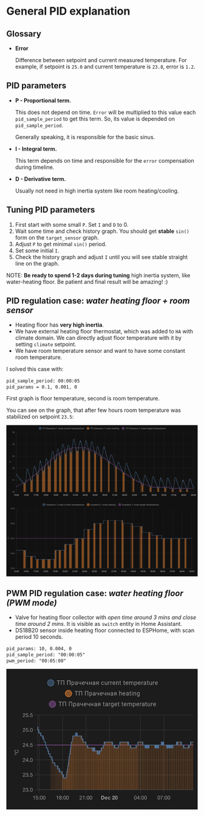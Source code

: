 # General PID explanation

## Glossary

* **Error**

  Difference between setpoint and current measured temperature. For example, if setpoint is `25.0` and current temperature is `23.8`, error is `1.2`. 


## PID parameters

* **P - Proportional term.**

  This does not depend on time. `Error` will be multiplied to this value each `pid_sample_period` to get this term. 
  So, its value is depended on `pid_sample_period`. 
    
  Generally speaking, it is responsible for the basic sinus. 


* **I - Integral term.**
  
  This term depends on time and responsible for the `error` compensation during timeline.


* **D - Derivative term.**

  Usually not need in high inertia system like room heating/cooling.

## Tuning PID parameters

1. First start with some small `P`. Set `I` and `D` to 0.
2. Wait some time and check history graph. You should get **stable** `sin()` form on the `target_sensor` graph.
3. Adjust `P` to get minimal `sin()` period.
4. Set some initial `I`.
5. Check the history graph and adjust `I` until you will see stable straight line on the graph.

NOTE: **Be ready to spend 1-2 days during tuning** high inertia system, like water-heating floor. Be patient and final result will be amazing! :)

## PID regulation case: _water heating floor + room sensor_ 

* Heating floor has **very high inertia**.
* We have external heating floor thermostat, which was added to `HA` with climate domain. 
  We can directly adjust floor temperature with it by setting `climate` setpoint.
* We have room temperature sensor and want to have some constant room temperature.

I solved this case with:
```
pid_sample_period: 00:00:05
pid_params = 0.1, 0.001, 0
```

First graph is floor temperature, second is room temperature.

You can see on the graph, that after few hours room temperature was stabilized on setpoint `23.5`:

![](images/pid_example_1.png)

## PWM PID regulation case: _water heating floor (PWM mode)_

* Valve for heating floor collector with _open time around 3 mins and close time around 2 mins_. It is visible as `switch` entity in Home Assistant.
* DS18B20 sensor inside heating floor connected to ESPHome, with scan period 10 seconds.

```
pid_params: 10, 0.004, 0
pid_sample_period: "00:00:05"
pwm_period: "00:05:00"
```

![](images/pid_example_2.png)